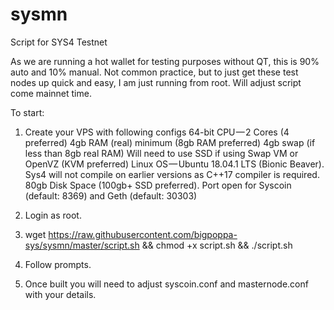 # sysmn
Script for SYS4 Testnet

As we are running a hot wallet for testing purposes without QT, this is 90% auto and 10% manual. Not common practice, but to just get these test nodes up quick and easy, I am just running from root. Will adjust script come mainnet time.

To start:
1. Create your VPS with following configs
    64-bit CPU — 2 Cores (4 preferred)
    4gb RAM (real) minimum (8gb RAM preferred)
    4gb swap (if less than 8gb real RAM) Will need to use SSD if using Swap
    VM or OpenVZ (KVM preferred)
    Linux OS — Ubuntu 18.04.1 LTS (Bionic Beaver). Sys4 will not compile on earlier versions as C++17 compiler is required.
    80gb Disk Space (100gb+ SSD preferred).
    Port open for Syscoin (default: 8369) and Geth (default: 30303)

2. Login as root.
3. wget https://raw.githubusercontent.com/bigpoppa-sys/sysmn/master/script.sh  && chmod +x script.sh && ./script.sh
6. Follow prompts.
7. Once built you will need to adjust syscoin.conf and masternode.conf with your details.
